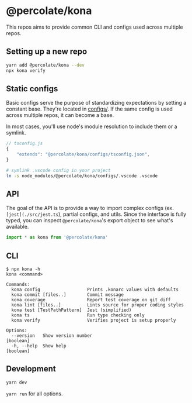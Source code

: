 # @percolate/kona

This repos aims to provide common CLI and configs used across multiple repos.

## Setting up a new repo

```sh
yarn add @percolate/kona --dev
npx kona verify
```

## Static configs

Basic configs serve the purpose of standardizing expectations by setting a constant base.
They're located in [configs/](./configs/).
If the same config is used across multiple repos, it can become a base.

In most cases, you'll use node's module resolution to include them or a symlink.

```ts
// tsconfig.js
{
    "extends": "@percolate/kona/configs/tsconfig.json",
}
```

```sh
# symlink .vscode config in your project
ln -s node_modules/@percolate/kona/configs/.vscode .vscode
```

## API

The goal of the API is to provide a way to import complex configs (ex. `[jest](./src/jest.ts`), partial configs, and utils.
Since the interface is fully typed, you can inspect `@percolate/kona`'s export object to see what's available.

```ts
import * as kona from '@percolate/kona'
```

## CLI

```
$ npx kona -h
kona <command>

Commands:
  kona config                  Prints .konarc values with defaults
  kona commit [files..]        Commit message
  kona coverage                Report test coverage on git diff
  kona lint [files..]          Lints source for proper coding styles
  kona test [TestPathPattern]  Jest (simplified)
  kona ts                      Run type checking only
  kona verify                  Verifies project is setup properly

Options:
  --version   Show version number                                                                    [boolean]
  -h, --help  Show help                                                                              [boolean]
```

## Development

```sh
yarn dev
```

`yarn run` for all options.
